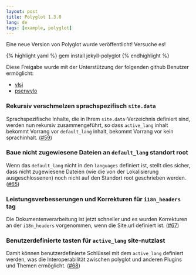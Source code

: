 ```yaml
---
layout: post
title: Polyglot 1.3.0
lang: de
tags: [example, polyglot]
---
```


Eine neue Version von Polyglot wurde veröffentlicht! Versuche es!

{% highlight yaml %}
gem install jekyll-polyglot
{% endhighlight %}

Diese Freigabe wurde mit der Unterstützung der folgenden github Benutzer ermöglicht:
* [vlsi](https://github.com/vlsi)
* [pserwylo](https://github.com/pserwylo)

### Rekursiv verschmelzen sprachspezifisch `site.data`
Sprachspezifische Inhalte, die in Ihrem `site.data`-Verzeichnis definiert sind, werden nun rekursiv zusammengeführt, so dass `active_lang` inhalt bekommt Vorrang vor `default_lang` inhalt, bekommt Vorrang vor kein sprachinhalt. ([#59](https://github.com/untra/polyglot/pull/59))

### Baue nicht zugewiesene Dateien an `default_lang` standort root
Wenn das `default_lang` nicht in den `languages` definiert ist, stellt dies sicher, dass nicht zugewiesene Dateien (wie die von der Lokalisierung ausgeschlossenen) noch nicht auf den Standort root geschrieben werden. ([#65](https://github.com/untra/polyglot/pull/65))

### Leistungsverbesserungen und Korrekturen für `i18n_headers` tag
Die Dokumentenverarbeitung ist jetzt schneller und es wurden Korrekturen an der `i18n_headers` vorgenommen, wenn die Site.url definiert ist. ([#67](https://github.com/untra/polyglot/pull/67))

### Benutzerdefinierte tasten für `active_lang` site-nutzlast
Damit können benutzerdefinierte Schlüssel mit dem `active_lang` definiert werden, was die Interoperabilität zwischen polyglot und anderen Plugins und Themen ermöglicht. ([#68](https://github.com/untra/polyglot/pull/68))
